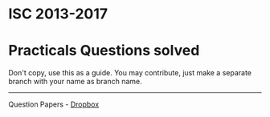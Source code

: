 ISC 2013-2017
=================== 
Practicals  Questions solved
===================

Don't copy, use this as a guide. You may contribute, just make a separate branch  with your name as branch name.

----------
Question Papers - [Dropbox](https://www.dropbox.com/sh/85gxbqrk0l255e2/AADf_uh9vzYuznplEW_RcfpJa?dl=0)


